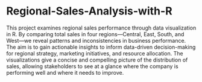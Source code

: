 # Regional-Sales-Analysis-with-R
This project examines regional sales performance through data visualization in R. By comparing total sales in four regions—Central, East, South, and West—we reveal patterns and inconsistencies in business performance. The aim is to gain actionable insights to inform data-driven decision-making for regional strategy, marketing initiatives, and resource allocation. The visualizations give a concise and compelling picture of the distribution of sales, allowing stakeholders to see at a glance where the company is performing well and where it needs to improve.
